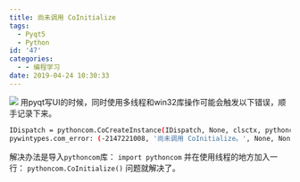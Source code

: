 ```yaml
---
title: 尚未调用 CoInitialize
tags:
  - Pyqt5
  - Python
id: '47'
categories:
  - - 编程学习
date: 2019-04-24 10:30:33
---
```


![](https://cdn.pixabay.com/photo/2017/04/20/13/02/technology-2245662__480.jpg) 用pyqt写UI的时候，同时使用多线程和win32库操作可能会触发以下错误，顺手记录下来。
<!-- more -->
```bash
IDispatch = pythoncom.CoCreateInstance(IDispatch, None, clsctx, pythoncom.IID_IDispatch)
pywintypes.com_error: (-2147221008, '尚未调用 CoInitialize。', None, None)
```

解决办法是导入`pythoncom`库： `import pythoncom` 并在使用线程的地方加入一行： `pythoncom.CoInitialize()` 问题就解决了。